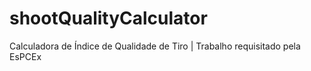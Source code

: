# shootQualityCalculator
 Calculadora de Índice de Qualidade de Tiro | Trabalho requisitado pela EsPCEx
